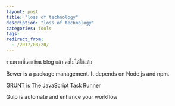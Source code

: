 ```yaml
---
layout: post
title: "loss of technology"
description: "loss of technology"
categories: tools
tags:
redirect_from:
  - /2017/08/20/
---
```


รวมพวกที่เคยเขียน blog แล้ว คงไม่ได้ใช้แล้ว

Bower is a package management. It depends on Node.js and npm.

GRUNT is The JavaScript Task Runner

Gulp is automate and enhance your workflow

